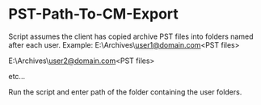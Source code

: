 # PST-Path-To-CM-Export

Script assumes the client has copied archive PST files into folders named after each user.
Example:
E:\Archives\user1@domain.com\<PST files>

E:\Archives\user2@domain.com\<PST files>

etc...

Run the script and enter path of the folder containing the user folders.
